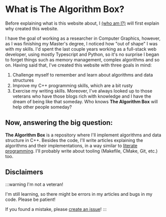 # What is The Algorithm Box?

Before explaining what is this website about, I [(who am I?)](/whoami) will first explain why created this website.

I have the goal of working as a researcher in Computer Graphics, however, as I was finishing my Master's degree, I noticed how "out of shape" I was with my skills. I'd spent the last couple years working as a full-stack web developer, using mostly Typescript and Python, so it's no surprise I began to forget things such as memory management, complex algorithms and so on. Having said that, I've created this website with three goals in mind:

1. Challenge myself to remember and learn about algorithms and data structures
2. Improve my C++ programming skills, which are a bit rusty
3. Exercise my writing skills. Moreover, I've always looked up to those veterans who have those blogs rich with knowledge and I have the dream of being like that someday. Who knows **The Algorithm Box** will help other people someday?

## Now, answering the big question:

**The Algorithm Box** is a repository where I'll implement algorithms and data structure in C++. Besides the code, I'll write articles explaining the algorithms and their implementations, in a way similar to [literate programming](https://en.wikipedia.org/wiki/Literate_programming). I'll probably write about tooling (Makefile, CMake, Git, etc.) too.

## Disclaimers
:::warning
I'm not a veteran! 

I'm still learning, so there might be errors in my articles and bugs in my code. Please be patient!

If you found a mistake, please [create an issue](https://github.com/mcavazotti/the-algorithm-box/issues/new)!
:::